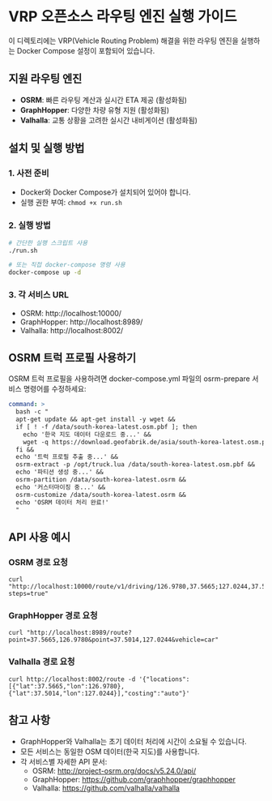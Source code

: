 # VRP 오픈소스 라우팅 엔진 실행 가이드

이 디렉토리에는 VRP(Vehicle Routing Problem) 해결을 위한 라우팅 엔진을 실행하는 Docker Compose 설정이 포함되어 있습니다.

## 지원 라우팅 엔진

- **OSRM**: 빠른 라우팅 계산과 실시간 ETA 제공 (활성화됨)
- **GraphHopper**: 다양한 차량 유형 지원 (활성화됨)
- **Valhalla**: 교통 상황을 고려한 실시간 내비게이션 (활성화됨)

## 설치 및 실행 방법

### 1. 사전 준비

- Docker와 Docker Compose가 설치되어 있어야 합니다.
- 실행 권한 부여: `chmod +x run.sh`

### 2. 실행 방법

```bash
# 간단한 실행 스크립트 사용
./run.sh

# 또는 직접 docker-compose 명령 사용
docker-compose up -d
```

### 3. 각 서비스 URL

- OSRM: http://localhost:10000/
- GraphHopper: http://localhost:8989/
- Valhalla: http://localhost:8002/

## OSRM 트럭 프로필 사용하기

OSRM 트럭 프로필을 사용하려면 docker-compose.yml 파일의 osrm-prepare 서비스 명령어를 수정하세요:

```yaml
command: >
  bash -c "
  apt-get update && apt-get install -y wget && 
  if [ ! -f /data/south-korea-latest.osm.pbf ]; then
    echo '한국 지도 데이터 다운로드 중...' && 
    wget -q https://download.geofabrik.de/asia/south-korea-latest.osm.pbf -O /data/south-korea-latest.osm.pbf;
  fi && 
  echo '트럭 프로필 추출 중...' &&
  osrm-extract -p /opt/truck.lua /data/south-korea-latest.osm.pbf && 
  echo '파티션 생성 중...' &&
  osrm-partition /data/south-korea-latest.osrm && 
  echo '커스터마이징 중...' &&
  osrm-customize /data/south-korea-latest.osrm && 
  echo 'OSRM 데이터 처리 완료!'
  "
```

## API 사용 예시

### OSRM 경로 요청
```
curl "http://localhost:10000/route/v1/driving/126.9780,37.5665;127.0244,37.5014?steps=true"
```

### GraphHopper 경로 요청
```
curl "http://localhost:8989/route?point=37.5665,126.9780&point=37.5014,127.0244&vehicle=car"
```

### Valhalla 경로 요청
```
curl http://localhost:8002/route -d '{"locations":[{"lat":37.5665,"lon":126.9780},{"lat":37.5014,"lon":127.0244}],"costing":"auto"}'
```

## 참고 사항

- GraphHopper와 Valhalla는 초기 데이터 처리에 시간이 소요될 수 있습니다.
- 모든 서비스는 동일한 OSM 데이터(한국 지도)를 사용합니다.
- 각 서비스별 자세한 API 문서:
  - OSRM: http://project-osrm.org/docs/v5.24.0/api/
  - GraphHopper: https://github.com/graphhopper/graphhopper
  - Valhalla: https://github.com/valhalla/valhalla 